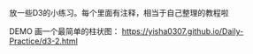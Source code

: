 放一些D3的小练习。每个里面有注释，相当于自己整理的教程啦


DEMO 画一个最简单的柱状图： https://yisha0307.github.io/Daily-Practice/d3-2.html
